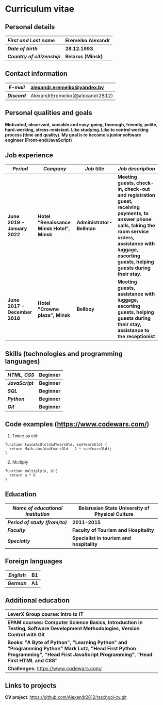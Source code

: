 # Curriculum vitae

## Personal details

|***First and Last name***|	Eremeiko Alexandr|
|:---|:---|
|***Date of birth***|**28.12.1993**|
|***Country of citizenship***|**Belarus (Minsk)**| 

## Contact information

| ***E-mail*** | <alexandr.eremeiko@yandex.by> |
|---|:---|
| ***Discord*** | AlexandrEremeiko(@alexandr2812) |

## Personal qualities and goals

**Motivated, observant, sociable and easy-going, thorough, friendly, polite, hard-working, stress-resistant. Like studying. Like to control working process (time and quality).     My goal is to become a junior software engineer (Front-end/JavaScript)** 



## Job experience

|***Period***|***Company***|***Job title***|***Job description***|
|---|---|---|---|
|**June 2019 - January 2022**|**Hotel “Renaissance Minsk Hotel”, Minsk**|**Administrator-Bellman**|**Meeting guests, check-in, check-out and registration guest, receiving payments, to answer phone calls, taking the room service orders, assistance with luggage, escorting guests, helping guests during their stay.**|
|**June 2017 - December 2018**|**Hotel "Crowne plaza", Minsk**|**Bellboy**|**Meeting guests, assistance with luggage, escorting guests, helping guests during their stay, assistance to the receptionist**|


## Skills (technologies and programming languages)

|***HTML, CSS***|**Beginner**|
|---|---|
|***JavaScript***|**Beginner**|
|***SQL***|**Beginner**|
|***Python***|**Beginner**|
|***Git***|**Beginner**|

## Code examples (<https://www.codewars.com/>)
1. Twice as old
```
function twiceAsOld(dadYearsOld, sonYearsOld) {
  return Math.abs(dadYearsOld - 2 * sonYearsOld);
}
```
2. Multiply
```
function multiply(a, b){
  return a * b
}
```

## Education

| ***Name of educational institution*** | **Belarusian State University of Physical Culture** |
|---|---|
| ***Period of study (from/to)*** | **2011-2015** |
| ***Faculty*** | **Faculty of Tourism and Hospitality** |
| ***Specialty*** | **Specialist in tourism and hospitality** |


## Foreign languages

| ***English*** | **B1** | 
|:---:|:---:|
| ***German***| **A1** |


## Additional education

|**LeverX Group course: Intro to IT**|
|:---|
|**EPAM courses: Computer Science Basics, Introduction in Testing, Software Development Methodologies, Version Control with Git** |
|**Books: "A Byte of Python", "Learning Python" and "Programming Python" Mark Lutz, "Head First Python Programming", "Head First JavaScript Programming", "Head First HTML and CSS"**|
|**Challenges**: <https://www.codewars.com/>|

## Links to projects
**CV project**: <https://github.com/Alexandr2812/rsschool-cv.git>
  
